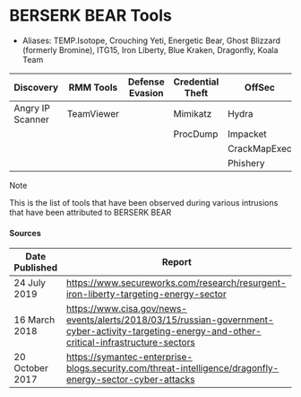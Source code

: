 # BERSERK BEAR Tools
- Aliases: TEMP.Isotope, Crouching Yeti, Energetic Bear, Ghost Blizzard (formerly Bromine), ITG15, Iron Liberty,	Blue Kraken, Dragonfly, Koala Team																																																

| Discovery | RMM Tools | Defense Evasion | Credential Theft | OffSec | Networking | LOLBAS | Exfiltration |
|---|---|---|---|---|---|---|---|
| Angry IP Scanner | TeamViewer | | Mimikatz | Hydra | FortiClient | PsExec | |
| | | | ProcDump | Impacket | | BITSAdmin | |
| | | | | CrackMapExec | | | |
| | | | | Phishery | | | |

> [!NOTE]
> This is the list of tools that have been observed during various intrusions that have been attributed to BERSERK BEAR

#### Sources
| Date Published | Report |
|---|---|
| 24 July 2019 | https://www.secureworks.com/research/resurgent-iron-liberty-targeting-energy-sector |
| 16 March 2018 | https://www.cisa.gov/news-events/alerts/2018/03/15/russian-government-cyber-activity-targeting-energy-and-other-critical-infrastructure-sectors |
| 20 October 2017 | https://symantec-enterprise-blogs.security.com/threat-intelligence/dragonfly-energy-sector-cyber-attacks |
